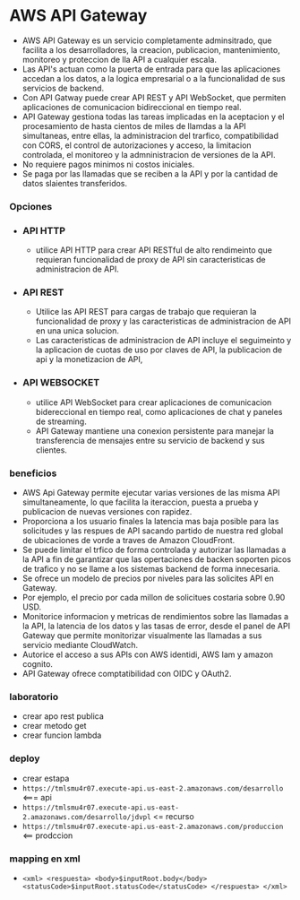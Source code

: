 # AWS API Gateway
* AWS API Gateway es un servicio completamente adminsitrado, que facilita a los desarrolladores, la creacion, publicacion, mantenimiento, monitoreo y proteccion de lla API a cualquier escala.
* Las API's actuan como la puerta de entrada para que las aplicaciones accedan a los datos, a la logica empresarial o a la funcionalidad de sus servicios de backend.
* Con API Gatway puede crear API REST y API WebSocket, que permiten aplicaciones de comunicacion bidireccional en tiempo real.
* API Gateway gestiona todas las tareas implicadas en la aceptacion y el procesamiento de hasta cientos de miles de llamdas a la API simultaneas, entre ellas, la administracion del trarfico, compatibilidad con CORS, el control de autorizaciones y acceso, la limitacion controlada, el monitoreo y la admninistracion de versiones de la API.
* No requiere pagos minimos ni costos iniciales.
* Se paga por las llamadas que se reciben a la API y por la cantidad de datos slaientes transferidos.

### Opciones
* ### API HTTP
    - utilice API HTTP para crear API RESTful de alto rendimeinto que requieran funcionalidad de proxy de API sin caracteristicas de administracion de API.
* ### API REST
    - Utilice las API REST para cargas de trabajo que requieran la funcionalidad de proxy y las caracteristicas de administracion de API en una unica solucion.
    - Las caracteristicas de administracion de API incluye el seguimeinto y la aplicacion de cuotas de uso por claves de API, la publicacion de api y la monetizacion de API,
* ### API WEBSOCKET
    - utilice API WebSocket para crear aplicaciones de comunicacion bidereccional en tiempo real, como aplicaciones de chat y paneles de streaming.
    - API Gateway mantiene una conexion persistente para manejar la transferencia de mensajes entre su servicio de backend y sus clientes.

### beneficios
* AWS Api Gateway permite ejecutar varias versiones de las misma API simultaneamente, lo que facilita la iteraccion, puesta a prueba y publicacion de nuevas versiones con rapidez.
* Proporciona a los usuario finales la latencia mas baja posible para las solicitudes y las respues de API sacando partido de nuestra red global de ubicaciones de vorde a traves de Amazon CloudFront.
* Se puede limitar el trfico de forma controlada y autorizar las llamadas a la API a fin de garantizar que las opertaciones de backen soporten picos de trafico y no se llame a los sistemas backend de forma innecesaria.
* Se ofrece un modelo de precios por niveles para las solicites API en Gateway.
* Por ejemplo, el precio por cada millon de solicitues costaria sobre 0.90 USD.
* Monitorice informacion y metricas de rendimientos sobre las llamadas a la API, la latencia de los datos y las tasas de error, desde el panel de API Gateway que permite monitorizar visualmente las llamadas a sus servicio mediante CloudWatch.
* Autorice el acceso a sus APIs con AWS identidi, AWS Iam y amazon cognito.
* API Gateway ofrece comptatibilidad con OIDC y OAuth2.

### laboratorio
* crear apo rest publica
* crear metodo get
* crear funcion lambda

### deploy
* crear estapa
* `https://tmlsmu4r07.execute-api.us-east-2.amazonaws.com/desarrollo` <=== api
* `https://tmlsmu4r07.execute-api.us-east-2.amazonaws.com/desarrollo/jdvpl` <= recurso
* `https://tmlsmu4r07.execute-api.us-east-2.amazonaws.com/produccion` <== prodccion

### mapping en xml
* `<xml>
    <respuesta>
        <body>$inputRoot.body</body>
        <statusCode>$inputRoot.statusCode</statusCode>
    </respuesta>
</xml>`